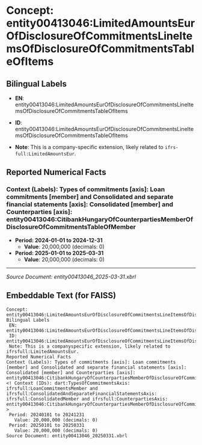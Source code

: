 # Concept: entity00413046:LimitedAmountsEurOfDisclosureOfCommitmentsLineItemsOfDisclosureOfCommitmentsTableOfItems

## Bilingual Labels
- **EN**: entity00413046:LimitedAmountsEurOfDisclosureOfCommitmentsLineItemsOfDisclosureOfCommitmentsTableOfItems

- **ID**: entity00413046:LimitedAmountsEurOfDisclosureOfCommitmentsLineItemsOfDisclosureOfCommitmentsTableOfItems
- **Note**: This is a company-specific extension, likely related to `ifrs-full:LimitedAmountsEur`.

## Reported Numerical Facts

### **Context (Labels): Types of commitments [axis]: Loan commitments [member] and Consolidated and separate financial statements [axis]: Consolidated [member] and Counterparties [axis]: entity00413046:CitibankHungaryOfCounterpartiesMemberOfDisclosureOfCommitmentsTableOfMember**
<!-- Context (IDs): dart:TypesOfCommitmentsAxis: ifrs-full:LoanCommitmentsMember and ifrs-full:ConsolidatedAndSeparateFinancialStatementsAxis: ifrs-full:ConsolidatedMember and ifrs-full:CounterpartiesAxis: entity00413046:CitibankHungaryOfCounterpartiesMemberOfDisclosureOfCommitmentsTableOfMember -->
- **Period: 2024-01-01 to 2024-12-31**
  - **Value**: 20,000,000 (decimals: 0)
- **Period: 2025-01-01 to 2025-03-31**
  - **Value**: 20,000,000 (decimals: 0)

---
*Source Document: entity00413046_2025-03-31.xbrl*
## Embeddable Text (for FAISS)
```text
Concept: entity00413046:LimitedAmountsEurOfDisclosureOfCommitmentsLineItemsOfDisclosureOfCommitmentsTableOfItems
Bilingual Labels
 EN: entity00413046:LimitedAmountsEurOfDisclosureOfCommitmentsLineItemsOfDisclosureOfCommitmentsTableOfItems
 ID: entity00413046:LimitedAmountsEurOfDisclosureOfCommitmentsLineItemsOfDisclosureOfCommitmentsTableOfItems
 Note: This is a companyspecific extension, likely related to ifrsfull:LimitedAmountsEur.
Reported Numerical Facts
Context (Labels): Types of commitments [axis]: Loan commitments [member] and Consolidated and separate financial statements [axis]: Consolidated [member] and Counterparties [axis]: entity00413046:CitibankHungaryOfCounterpartiesMemberOfDisclosureOfCommitmentsTableOfMember
<! Context (IDs): dart:TypesOfCommitmentsAxis: ifrsfull:LoanCommitmentsMember and ifrsfull:ConsolidatedAndSeparateFinancialStatementsAxis: ifrsfull:ConsolidatedMember and ifrsfull:CounterpartiesAxis: entity00413046:CitibankHungaryOfCounterpartiesMemberOfDisclosureOfCommitmentsTableOfMember >
 Period: 20240101 to 20241231
   Value: 20,000,000 (decimals: 0)
 Period: 20250101 to 20250331
   Value: 20,000,000 (decimals: 0)
Source Document: entity00413046_20250331.xbrl
```